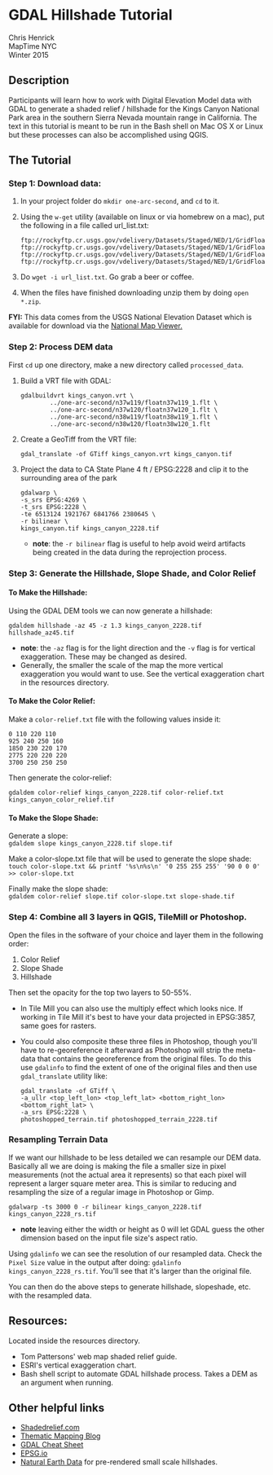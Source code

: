 GDAL Hillshade Tutorial
=======================
Chris Henrick  
MapTime NYC   
Winter 2015

## Description

Participants will learn how to work with Digital Elevation Model data with GDAL to generate a shaded relief / hillshade for the Kings Canyon National Park area in the southern Sierra Nevada mountain range in California. The text in this tutorial is meant to be run in the Bash shell on Mac OS X or Linux but these processes can also be accomplished using QGIS.

## The Tutorial

### Step 1: Download data:
1. In your project folder do `mkdir one-arc-second`, and `cd` to it.

2. Using the `w-get` utility (available on linux or via homebrew on a mac), put the following in a file called url_list.txt:

	```
	ftp://rockyftp.cr.usgs.gov/vdelivery/Datasets/Staged/NED/1/GridFloat/n37w119.zip
	ftp://rockyftp.cr.usgs.gov/vdelivery/Datasets/Staged/NED/1/GridFloat/n38w119.zip
	ftp://rockyftp.cr.usgs.gov/vdelivery/Datasets/Staged/NED/1/GridFloat/n37w120.zip
	ftp://rockyftp.cr.usgs.gov/vdelivery/Datasets/Staged/NED/1/GridFloat/n38w120.zip
	```

3. Do `wget -i url_list.txt`. Go grab a beer or coffee. 

4. When the files have finished downloading unzip them by doing `open *.zip`.

**FYI:** This data comes from the USGS National Elevation Dataset which is available for download via the [National Map Viewer.](http://viewer.nationalmap.gov/viewer/)

### Step 2: Process DEM data

First `cd` up one directory, make a new directory called `processed_data`.

1. Build a VRT file with GDAL:

	```
    gdalbuildvrt kings_canyon.vrt \
            ../one-arc-second/n37w119/floatn37w119_1.flt \
            ../one-arc-second/n37w120/floatn37w120_1.flt \
            ../one-arc-second/n38w119/floatn38w119_1.flt \
            ../one-arc-second/n38w120/floatn38w120_1.flt   
	```

2. Create a GeoTiff from the VRT file:  

	`gdal_translate -of GTiff kings_canyon.vrt kings_canyon.tif`

3. Project the data to CA State Plane 4 ft / EPSG:2228 and clip it to the surrounding area of the park

	```
	gdalwarp \
	-s_srs EPSG:4269 \
	-t_srs EPSG:2228 \
	-te 6513124 1921767 6841766 2380645 \
	-r bilinear \
	kings_canyon.tif kings_canyon_2228.tif
	```

	- **note**: the `-r bilinear` flag is useful to help avoid weird artifacts being created in the data during the reprojection process.

### Step 3: Generate the Hillshade, Slope Shade, and Color Relief
#### To Make the Hillshade:

Using the GDAL DEM tools we can now generate a hillshade:  
	
`gdaldem hillshade -az 45 -z 1.3 kings_canyon_2228.tif hillshade_az45.tif`  

- **note**: the `-az` flag is for the light direction and the `-v` flag is for vertical exaggeration. These may be changed as desired. 
- Generally, the smaller the scale of the map the more vertical exaggeration you would want to use. See the vertical exaggeration chart in the resources directory.

#### To Make the Color Relief:


Make a `color-relief.txt` file with the following values inside it:  

```
0 110 220 110
925 240 250 160
1850 230 220 170
2775 220 220 220
3700 250 250 250
```

Then generate the color-relief:

`gdaldem color-relief kings_canyon_2228.tif color-relief.txt kings_canyon_color_relief.tif`

#### To Make the Slope Shade:

Generate a slope:  
`gdaldem slope kings_canyon_2228.tif slope.tif`

Make a color-slope.txt file that will be used to generate the slope shade:
`touch color-slope.txt && printf '%s\n%s\n' '0 255 255 255' '90 0 0 0' >> color-slope.txt`

Finally make the slope shade:  
`gdaldem color-relief slope.tif color-slope.txt slope-shade.tif`

### Step 4: Combine all 3 layers in QGIS, TileMill or Photoshop.
Open the files in the software of your choice and layer them in the following order:  

1. Color Relief
2. Slope Shade
3. Hillshade

Then set the opacity for the top two layers to 50-55%. 

- In Tile Mill you can also use the multiply effect which looks nice. If working in Tile Mill it's best to have your data projected in EPSG:3857, same goes for rasters. 

- You could also composite these three files in Photoshop, though you'll have to re-georeference it afterward as Photoshop will strip the meta-data that contains the georeference from the original files. To do this use `gdalinfo` to find the extent of one of the original files and then use `gdal_translate` utility like:

	```
	gdal_translate -of GTiff \
	-a_ullr <top_left_lon> <top_left_lat> <bottom_right_lon> <bottom_right_lat> \
	-a_srs EPSG:2228 \
	photoshopped_terrain.tif photoshopped_terrain_2228.tif
	```


### Resampling Terrain Data
If we want our hillshade to be less detailed we can resample our DEM data. Basically all we are doing is making the file a smaller size in pixel measurements (not the actual area it represents) so that each pixel will represent a larger square meter area. This is similar to reducing and resampling the size of a regular image in Photoshop or Gimp.

`gdalwarp -ts 3000 0 -r bilinear kings_canyon_2228.tif kings_canyon_2228_rs.tif`

- **note** leaving either the width or height as 0 will let GDAL guess the other dimension based on the input file size's aspect ratio.

Using `gdalinfo` we can see the resolution of our resampled data. Check the `Pixel Size` value in the output after doing: `gdalinfo kings_canyon_2228_rs.tif`. You'll see that it's larger than the original file.

You can then do the above steps to generate hillshade, slopeshade, etc. with the resampled data.


## Resources:
Located inside the resources directory.

- Tom Pattersons' web map shaded relief guide.
- ESRI's vertical exaggeration chart.
- Bash shell script to automate GDAL hillshade process. Takes a DEM as an argument when running.

## Other helpful links
- [Shadedrelief.com](http://www.shadedrelief.com/)
- [Thematic Mapping Blog](http://blog.thematicmapping.org/2012/06/digital-terrain-modeling-and-mapping.html)
- [GDAL Cheat Sheet](https://github.com/dwtkns/gdal-cheat-sheet)
- [EPSG.io](http://epsg.io)
- [Natural Earth Data](http://www.naturalearthdata.com/downloads/) for pre-rendered small scale hillshades.